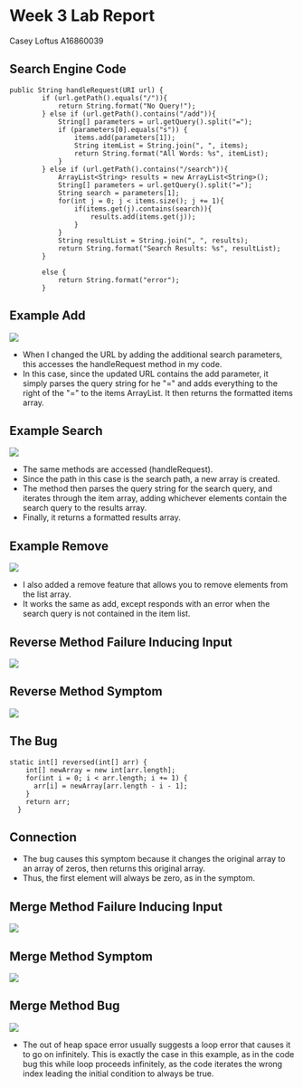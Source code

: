# Week 3 Lab Report
Casey Loftus
A16860039

## Search Engine Code
```
public String handleRequest(URI url) {
        if (url.getPath().equals("/")){
            return String.format("No Query!");
        } else if (url.getPath().contains("/add")){
            String[] parameters = url.getQuery().split("=");
            if (parameters[0].equals("s")) {
                items.add(parameters[1]);
                String itemList = String.join(", ", items);
                return String.format("All Words: %s", itemList);
            }
        } else if (url.getPath().contains("/search")){
            ArrayList<String> results = new ArrayList<String>();
            String[] parameters = url.getQuery().split("=");
            String search = parameters[1];
            for(int j = 0; j < items.size(); j += 1){
                if(items.get(j).contains(search)){
                    results.add(items.get(j));
                }
            }
            String resultList = String.join(", ", results);
            return String.format("Search Results: %s", resultList);
        }
        
        else {
            return String.format("error");
        }
```

## Example Add 
![](https://user-images.githubusercontent.com/114450184/195703120-e4af8016-f170-4dfe-891d-40b4f3b630cc.png)

* When I changed the URL by adding the additional search parameters, this accesses the handleRequest method in my code. 
* In this case, since the updated URL contains the add parameter, it simply parses the query string for he "=" and adds everything to the right of the "=" to the items ArrayList. It then returns the formatted items array.

## Example Search
![](https://user-images.githubusercontent.com/114450184/195703092-62989bf3-95a9-4c32-bf46-a18e7faff65f.png)
* The same methods are accessed (handleRequest).
* Since the path in this case is the search path, a new array is created.
* The method then parses the query string for the search query, and iterates through the item array, adding whichever elements contain the search query to the results array.
* Finally, it returns a formatted results array. 
## Example Remove
![](https://user-images.githubusercontent.com/114450184/195707673-73f5c0c3-63e2-4835-852e-612c6b98b40a.png)
* I also added a remove feature that allows you to remove elements from the list array.
* It works the same as add, except responds with an error when the search query is not contained in the item list.

## Reverse Method Failure Inducing Input
![](https://user-images.githubusercontent.com/114450184/195709512-7df482be-214d-447c-a7be-f9a5cc91a05e.png)

## Reverse Method Symptom
![](https://user-images.githubusercontent.com/114450184/195709756-b50c700e-df90-4ce5-bdd0-9d9a86a4137e.png)

## The Bug
```
static int[] reversed(int[] arr) {
    int[] newArray = new int[arr.length];
    for(int i = 0; i < arr.length; i += 1) {
      arr[i] = newArray[arr.length - i - 1];
    }
    return arr;
  }
```
## Connection
* The bug causes this symptom because it changes the original array to an array of zeros, then returns this original array. 
* Thus, the first element will always be zero, as in the symptom. 

## Merge Method Failure Inducing Input
![](https://user-images.githubusercontent.com/114450184/195715885-82113749-79c2-4b48-abfe-4d25542aab0e.png)

## Merge Method Symptom
![](https://user-images.githubusercontent.com/114450184/195715927-eddf7b81-3954-45ba-a52d-5f484e207665.png)

## Merge Method Bug
![](https://user-images.githubusercontent.com/114450184/195715994-cce6fe2a-9be3-4f74-a063-bf739023f6de.png)

* The out of heap space error usually suggests a loop error that causes it to go on infinitely. This is exactly the case in this example, as in the code bug this while loop proceeds infinitely, as the code iterates the wrong index leading the initial condition to always be true. 